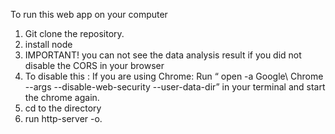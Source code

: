 To run this web app on your computer
1. Git clone the repository.
2. install node
3. IMPORTANT!  you can not see the data analysis result if you did not disable the CORS in your browser
4. To disable this : If you are using Chrome: Run “ open -a Google\ Chrome --args --disable-web-security --user-data-dir” in your terminal and start the chrome again.
5. cd to the directory
6. run http-server -o. 
